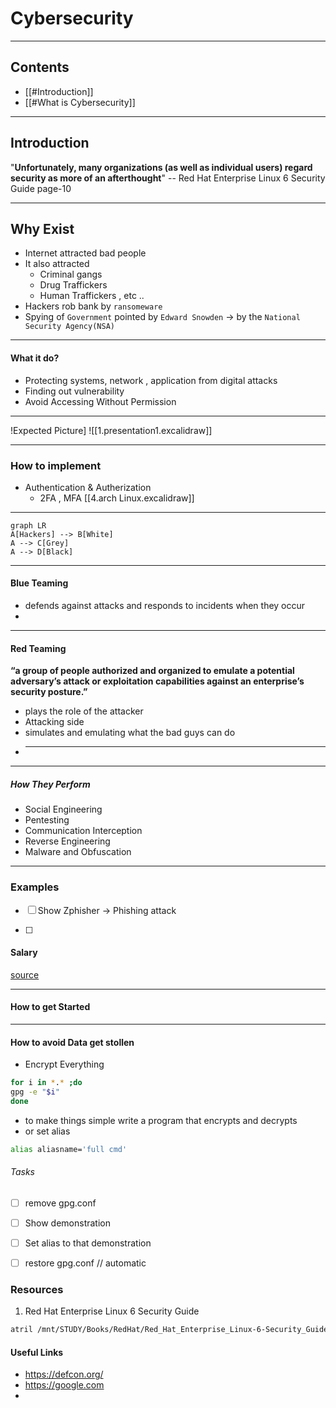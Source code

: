 
# Cybersecurity

---

## Contents
- [[#Introduction]]
- [[#What is Cybersecurity]]

---

## Introduction

"**Unfortunately, many organizations (as well as individual users) regard security as more of an afterthought**"  -- Red Hat Enterprise Linux 6 Security Guide page-10

---

## Why Exist

- Internet attracted bad people
- It also attracted
  - Criminal gangs
  - Drug Traffickers
  - Human Traffickers , etc ..
- Hackers rob bank by `ransomeware`
- Spying of `Government` pointed by `Edward Snowden` -> by the `National Security Agency(NSA)`
---
#### What it do?
- Protecting systems, network , application from digital attacks
- Finding out vulnerability
- Avoid Accessing Without Permission


---

!Expected Picture]
![[1.presentation1.excalidraw]]


---

### How to implement

- Authentication & Autherization
  - 2FA , MFA
[[4.arch Linux.excalidraw]]
---

```mermaid
graph LR
A[Hackers] --> B[White]
A --> C[Grey]
A --> D[Black]
```

---

#### Blue Teaming

- defends against attacks and responds to incidents when they occur
- 


---
#### Red Teaming

**“a group of people authorized and organized to emulate a potential adversary’s attack or exploitation capabilities against an enterprise’s security posture.”**

- plays the role of the attacker
- Attacking side
- simulates and emulating what the bad guys can do
- ***
---
##### How They Perform

- Social Engineering
- Pentesting
- Communication Interception
- Reverse Engineering
- Malware and Obfuscation

---
### Examples 
- [ ] Show Zphisher -> Phishing attack

- [ ] 
#### Salary

[source](https://www.glassdoor.co.in/)

---
#### How to get Started
 


---
#### How to avoid Data get stollen
- Encrypt Everything
```bash
for i in *.* ;do 
gpg -e "$i"
done
```
- to make things simple write a program that encrypts and decrypts
- or set alias 
```bash
alias aliasname='full cmd'
```
###### Tasks
- [ ] remove gpg.conf
- [ ] Show demonstration
- [ ] Set alias to that demonstration
- [ ] restore gpg.conf // automatic 


### Resources
1. Red Hat Enterprise Linux 6 Security Guide
```bash
atril /mnt/STUDY/Books/RedHat/Red_Hat_Enterprise_Linux-6-Security_Guide-en-US.pdf
```

#### Useful Links
- https://defcon.org/ 
- https://google.com
- 